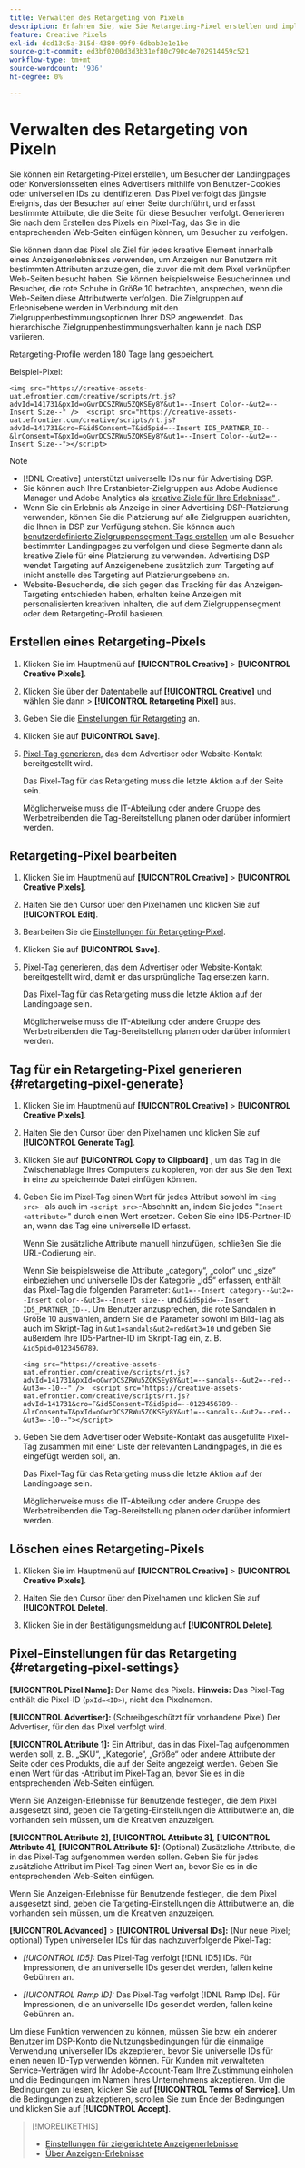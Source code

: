 ```yaml
---
title: Verwalten des Retargeting von Pixeln
description: Erfahren Sie, wie Sie Retargeting-Pixel erstellen und implementieren, die als Ziele für Anzeigenerlebnisse verwendet werden sollen.
feature: Creative Pixels
exl-id: dcd13c5a-315d-4380-99f9-6dbab3e1e1be
source-git-commit: ed3bf0200d3d3b31ef80c790c4e702914459c521
workflow-type: tm+mt
source-wordcount: '936'
ht-degree: 0%

---
```


# Verwalten des Retargeting von Pixeln

<!-- Note to self: These aren't segments -- we don't create a pool of users. -->

Sie können ein Retargeting-Pixel erstellen, um Besucher der Landingpages oder Konversionsseiten eines Advertisers mithilfe von Benutzer-Cookies oder universellen IDs zu identifizieren. Das Pixel verfolgt das jüngste Ereignis, das der Besucher auf einer Seite durchführt, und erfasst bestimmte Attribute, die die Seite für diese Besucher verfolgt. Generieren Sie nach dem Erstellen des Pixels ein Pixel-Tag, das Sie in die entsprechenden Web-Seiten einfügen können, um Besucher zu verfolgen.<!-- Note to self: surfer id=cookie or universal ID -->

Sie können dann das Pixel als Ziel für jedes kreative Element innerhalb eines Anzeigenerlebnisses verwenden, um Anzeigen nur Benutzern mit bestimmten Attributen anzuzeigen, die zuvor die mit dem Pixel verknüpften Web-Seiten besucht haben. Sie können beispielsweise Besucherinnen und Besucher, die rote Schuhe in Größe 10 betrachten, ansprechen, wenn die Web-Seiten diese Attributwerte verfolgen.<!-- better example? Make sure they match attribute examples below --> Die Zielgruppen auf Erlebnisebene werden in Verbindung mit den Zielgruppenbestimmungsoptionen Ihrer DSP angewendet. Das hierarchische Zielgruppenbestimmungsverhalten kann je nach DSP variieren.

Retargeting-Profile werden 180 Tage lang gespeichert.

Beispiel-Pixel:

```
<img src="https://creative-assets-uat.efrontier.com/creative/scripts/rt.js?advId=141731&pxId=oGwrDCSZRWu5ZQKSEy8Y&ut1=--Insert Color--&ut2=--Insert Size--" />  <script src="https://creative-assets-uat.efrontier.com/creative/scripts/rt.js?advId=141731&cro=F&id5Consent=T&id5pid=--Insert ID5_PARTNER_ID--&lrConsent=T&pxId=oGwrDCSZRWu5ZQKSEy8Y&ut1=--Insert Color--&ut2=--Insert Size--"></script>
```

>[!NOTE]
>
> * [!DNL Creative] unterstützt universelle IDs nur für Advertising DSP.
>* Sie können auch Ihre Erstanbieter-Zielgruppen aus Adobe Audience Manager und Adobe Analytics als [kreative Ziele für Ihre Erlebnisse“ &#x200B;](/help/creative/experiences/experience-settings-targeting.md).
>* Wenn Sie ein Erlebnis als Anzeige in einer Advertising DSP-Platzierung verwenden, können Sie die Platzierung auf alle Zielgruppen ausrichten, die Ihnen in DSP zur Verfügung stehen. Sie können auch [benutzerdefinierte Zielgruppensegment-Tags erstellen](/help/dsp/audiences/custom-segment-create.md) um alle Besucher bestimmter Landingpages zu verfolgen und diese Segmente dann als kreative Ziele für eine Platzierung zu verwenden. Advertising DSP wendet Targeting auf Anzeigenebene zusätzlich zum Targeting auf (nicht anstelle des Targeting auf Platzierungsebene an.
>* Website-Besuchende, die sich gegen das Tracking für das Anzeigen-Targeting entschieden haben, erhalten keine Anzeigen mit personalisierten kreativen Inhalten, die auf dem Zielgruppensegment oder dem Retargeting-Profil basieren.

## Erstellen eines Retargeting-Pixels

1. Klicken Sie im Hauptmenü auf **[!UICONTROL Creative]** > **[!UICONTROL Creative Pixels]**.

1. Klicken Sie über der Datentabelle auf **[!UICONTROL Creative]** und wählen Sie dann > **[!UICONTROL Retargeting Pixel]** aus.

1. Geben Sie die [Einstellungen für Retargeting](#retargeting-pixel-settings) an.

1. Klicken Sie auf **[!UICONTROL Save]**.

1. [Pixel-Tag generieren](#retargeting-pixel-generate), das dem Advertiser oder Website-Kontakt bereitgestellt wird.

   Das Pixel-Tag für das Retargeting muss die letzte Aktion auf der Seite sein.<!-- verify here and below -->

   Möglicherweise muss die IT-Abteilung oder andere Gruppe des Werbetreibenden die Tag-Bereitstellung planen oder darüber informiert werden.

## Retargeting-Pixel bearbeiten

1. Klicken Sie im Hauptmenü auf **[!UICONTROL Creative]** > **[!UICONTROL Creative Pixels]**.

1. Halten Sie den Cursor über den Pixelnamen und klicken Sie auf **[!UICONTROL Edit]**.

1. Bearbeiten Sie die [Einstellungen für Retargeting-Pixel](#retargeting-pixel-settings).

1. Klicken Sie auf **[!UICONTROL Save]**.

1. [Pixel-Tag generieren](#retargeting-pixel-generate), das dem Advertiser oder Website-Kontakt bereitgestellt wird, damit er das ursprüngliche Tag ersetzen kann.

   Das Pixel-Tag für das Retargeting muss die letzte Aktion auf der Landingpage sein.

   Möglicherweise muss die IT-Abteilung oder andere Gruppe des Werbetreibenden die Tag-Bereitstellung planen oder darüber informiert werden.

## Tag für ein Retargeting-Pixel generieren {#retargeting-pixel-generate}

1. Klicken Sie im Hauptmenü auf **[!UICONTROL Creative]** > **[!UICONTROL Creative Pixels]**.

1. Halten Sie den Cursor über den Pixelnamen und klicken Sie auf **[!UICONTROL Generate Tag]**.

1. Klicken Sie auf **[!UICONTROL Copy to Clipboard]** , um das Tag in die Zwischenablage Ihres Computers zu kopieren, von der aus Sie den Text in eine zu speichernde Datei einfügen können.

1. Geben Sie im Pixel-Tag einen Wert für jedes Attribut sowohl im `<img src>`- als auch im `<script src>`-Abschnitt an, indem Sie jedes &quot;`Insert <attribute>`&quot; durch einen Wert ersetzen. Geben Sie eine ID5-Partner-ID an, wenn das Tag eine universelle ID erfasst.

   Wenn Sie zusätzliche Attribute manuell hinzufügen, schließen Sie die URL-Codierung ein.

   Wenn Sie beispielsweise die Attribute „category“, „color“ und „size“ einbeziehen und universelle IDs der Kategorie „id5“ erfassen, enthält das Pixel-Tag die folgenden Parameter: `&ut1=--Insert category--&ut2=--Insert color--&ut3=--Insert size--` und `&id5pid=--Insert ID5_PARTNER_ID--`. Um Benutzer anzusprechen, die rote Sandalen in Größe 10 auswählen, ändern Sie die Parameter sowohl im Bild-Tag als auch im Skript-Tag in `&ut1=sandals&ut2=red&ut3=10` und geben Sie außerdem Ihre ID5-Partner-ID im Skript-Tag ein, z. B. `&id5pid=0123456789`.

   `<img src="https://creative-assets-uat.efrontier.com/creative/scripts/rt.js?advId=141731&pxId=oGwrDCSZRWu5ZQKSEy8Y&ut1=--sandals--&ut2=--red--&ut3=--10--" />  <script src="https://creative-assets-uat.efrontier.com/creative/scripts/rt.js?advId=141731&cro=F&id5Consent=T&id5pid=--0123456789--&lrConsent=T&pxId=oGwrDCSZRWu5ZQKSEy8Y&ut1=--sandals--&ut2=--red--&ut3=--10--"></script>`

1. Geben Sie dem Advertiser oder Website-Kontakt das ausgefüllte Pixel-Tag zusammen mit einer Liste der relevanten Landingpages, in die es eingefügt werden soll, an.

   Das Pixel-Tag für das Retargeting muss die letzte Aktion auf der Landingpage sein.

   Möglicherweise muss die IT-Abteilung oder andere Gruppe des Werbetreibenden die Tag-Bereitstellung planen oder darüber informiert werden.

## Löschen eines Retargeting-Pixels

1. Klicken Sie im Hauptmenü auf **[!UICONTROL Creative]** > **[!UICONTROL Creative Pixels]**.

1. Halten Sie den Cursor über den Pixelnamen und klicken Sie auf **[!UICONTROL Delete]**.

1. Klicken Sie in der Bestätigungsmeldung auf **[!UICONTROL Delete]**.

## Pixel-Einstellungen für das Retargeting {#retargeting-pixel-settings}

**[!UICONTROL Pixel Name]:** Der Name des Pixels. **Hinweis:** Das Pixel-Tag enthält die Pixel-ID (`pxId=<ID>`), nicht den Pixelnamen.

**[!UICONTROL Advertiser]:** (Schreibgeschützt für vorhandene Pixel) Der Advertiser, für den das Pixel verfolgt wird.

**[!UICONTROL Attribute 1]:** Ein Attribut, das in das Pixel-Tag aufgenommen werden soll, z. B. „SKU“, „Kategorie“, „Größe“ oder andere Attribute der Seite oder des Produkts, die auf der Seite angezeigt werden. Geben Sie einen Wert für das -Attribut im Pixel-Tag an, bevor Sie es in die entsprechenden Web-Seiten einfügen.

Wenn Sie Anzeigen-Erlebnisse für Benutzende festlegen, die dem Pixel ausgesetzt sind, geben die Targeting-Einstellungen die Attributwerte an, die vorhanden sein müssen, um die Kreativen anzuzeigen.

**[!UICONTROL Attribute 2]**, **[!UICONTROL Attribute 3]**, **[!UICONTROL Attribute 4]**, **[!UICONTROL Attribute 5]:** (Optional) Zusätzliche Attribute, die in das Pixel-Tag aufgenommen werden sollen. Geben Sie für jedes zusätzliche Attribut im Pixel-Tag einen Wert an, bevor Sie es in die entsprechenden Web-Seiten einfügen.

Wenn Sie Anzeigen-Erlebnisse für Benutzende festlegen, die dem Pixel ausgesetzt sind, geben die Targeting-Einstellungen die Attributwerte an, die vorhanden sein müssen, um die Kreativen anzuzeigen.

**[!UICONTROL Advanced]** > **[!UICONTROL Universal IDs]:** (Nur neue Pixel; optional) Typen universeller IDs für das nachzuverfolgende Pixel-Tag:

* *[!UICONTROL ID5]:* Das Pixel-Tag verfolgt [!DNL ID5] IDs. Für Impressionen, die an universelle IDs gesendet werden, fallen keine Gebühren an.

* *[!UICONTROL Ramp ID]:* Das Pixel-Tag verfolgt [!DNL Ramp IDs]. Für Impressionen, die an universelle IDs gesendet werden, fallen keine Gebühren an.

Um diese Funktion verwenden zu können, müssen Sie bzw. ein anderer Benutzer im DSP-Konto die Nutzungsbedingungen für die einmalige Verwendung universeller IDs akzeptieren, bevor Sie universelle IDs für einen neuen ID-Typ verwenden können. Für Kunden mit verwalteten Service-Verträgen wird Ihr Adobe-Account-Team Ihre Zustimmung einholen und die Bedingungen im Namen Ihres Unternehmens akzeptieren. Um die Bedingungen zu lesen, klicken Sie auf **[!UICONTROL Terms of Service]**. Um die Bedingungen zu akzeptieren, scrollen Sie zum Ende der Bedingungen und klicken Sie auf **[!UICONTROL Accept]**.

>[!MORELIKETHIS]
>
>* [Einstellungen für zielgerichtete Anzeigenerlebnisse](/help/creative/experiences/experience-settings-targeting.md)
>* [Über Anzeigen-Erlebnisse](/help/creative/experiences/experience-about.md)
